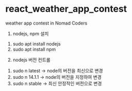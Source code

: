 # react_weather_app_contest
weather app contest in Nomad Coders


1. nodejs, npm 설치
  1) sudo apt install nodejs
  2) sudo apt install npm

2. nodejs 버전 컨트롤
  1) sudo n latest -> node의 버전을 최신으로 변경
  2) sudo n 14.1.1 -> node의 버전을 지정하여 변경
  3) sudo n stable -> 최신 안정적인 버전으로 변경